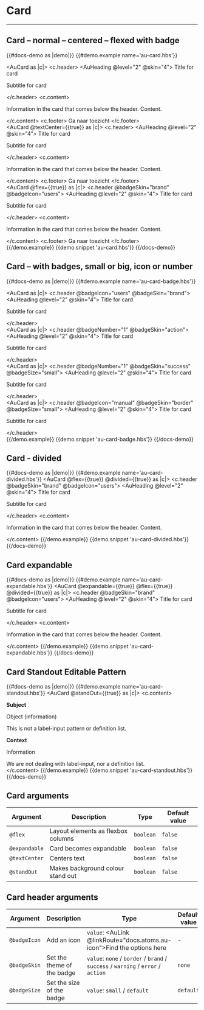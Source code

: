 # Card

---

## Card – normal – centered – flexed with badge

{{#docs-demo as |demo|}}
  {{#demo.example name='au-card.hbs'}}
    <div class="au-o-grid">
      <div class="au-o-grid__item au-u-1-2">
        <AuCard as |c|>
          <c.header>
            <AuHeading @level="2" @skin="4">
              Title for card
            </AuHeading>
            <p>
              Subtitle for card
            </p>
          </c.header>
          <c.content>
            <p>Information in the card that comes below the header. Content.</p>
          </c.content>
          <c.footer>
            <AuButton>Ga naar toezicht</AuButton>
          </c.footer>
        </AuCard>
      </div>
      <div class="au-o-grid__item au-u-1-2">
        <AuCard @textCenter={{true}} as |c|>
          <c.header>
            <AuHeading @level="2" @skin="4">
              Title for card
            </AuHeading>
            <p>
              Subtitle for card
            </p>
          </c.header>
          <c.content>
            <p>Information in the card that comes below the header. Content.</p>
          </c.content>
          <c.footer>
            <AuButton>Ga naar toezicht</AuButton>
          </c.footer>
        </AuCard>
      </div>
      <div class="au-o-grid__item au-u-1-2">
        <AuCard @flex={{true}} as |c|>
          <c.header @badgeSkin="brand" @badgeIcon="users">
            <AuHeading @level="2" @skin="4">
              Title for card
            </AuHeading>
            <p>
              Subtitle for card
            </p>
          </c.header>
          <c.content>
            <p>Information in the card that comes below the header. Content.</p>
          </c.content>
          <c.footer>
            <AuButton>Ga naar toezicht</AuButton>
          </c.footer>
        </AuCard>
      </div>
    </div>
  {{/demo.example}}
  {{demo.snippet 'au-card.hbs'}}
{{/docs-demo}}

## Card – with badges, small or big, icon or number

{{#docs-demo as |demo|}}
  {{#demo.example name='au-card-badge.hbs'}}
    <div class="au-o-grid">
      <div class="au-o-grid__item au-u-1-2">
        <AuCard as |c|>
          <c.header @badgeIcon="users" @badgeSkin="brand">
            <AuHeading @level="2" @skin="4">
              Title for card
            </AuHeading>
            <p>
              Subtitle for card
            </p>
          </c.header>
        </AuCard>
      </div>
      <div class="au-o-grid__item au-u-1-2">
        <AuCard as |c|>
          <c.header @badgeNumber="1" @badgeSkin="action">
            <AuHeading @level="2" @skin="4">
              Title for card
            </AuHeading>
            <p>
              Subtitle for card
            </p>
          </c.header>
        </AuCard>
      </div>
      <div class="au-o-grid__item au-u-1-2">
        <AuCard as |c|>
          <c.header @badgeNumber="1" @badgeSkin="success" @badgeSize="small">
            <AuHeading @level="2" @skin="4">
              Title for card
            </AuHeading>
            <p>
              Subtitle for card
            </p>
          </c.header>
        </AuCard>
      </div>
      <div class="au-o-grid__item au-u-1-2">
        <AuCard as |c|>
          <c.header @badgeIcon="manual" @badgeSkin="border" @badgeSize="small">
            <AuHeading @level="2" @skin="4">
              Title for card
            </AuHeading>
            <p>
              Subtitle for card
            </p>
          </c.header>
        </AuCard>
      </div>
    </div>
  {{/demo.example}}
  {{demo.snippet 'au-card-badge.hbs'}}
{{/docs-demo}}

## Card - divided

{{#docs-demo as |demo|}}
  {{#demo.example name='au-card-divided.hbs'}}
    <AuCard @flex={{true}} @divided={{true}} as |c|>
      <c.header @badgeSkin="brand" @badgeIcon="users">
        <AuHeading @level="2" @skin="4">
          Title for card
        </AuHeading>
        <p>
          Subtitle for card
        </p>
      </c.header>
      <c.content>
        <p>Information in the card that comes below the header. Content.</p>
      </c.content>
    </AuCard>
  {{/demo.example}}
  {{demo.snippet 'au-card-divided.hbs'}}
{{/docs-demo}}

## Card expandable

{{#docs-demo as |demo|}}
  {{#demo.example name='au-card-expandable.hbs'}}
    <AuCard @expandable={{true}} @flex={{true}} @divided={{true}} as |c|>
      <c.header @badgeSkin="brand" @badgeIcon="users">
        <AuHeading @level="2" @skin="4">
          Title for card
        </AuHeading>
        <p>
          Subtitle for card
        </p>
      </c.header>
      <c.content>
        <p>Information in the card that comes below the header. Content.</p>
      </c.content>
    </AuCard>
  {{/demo.example}}
  {{demo.snippet 'au-card-expandable.hbs'}}
{{/docs-demo}}

## Card Standout Editable Pattern

{{#docs-demo as |demo|}}
  {{#demo.example name='au-card-standout.hbs'}}
    <AuCard @standOut={{true}} as |c|>
      <c.content>
        <div class="au-o-grid">
          <div class="au-o-grid__item au-u-1-1 au-u-1-2@medium">
            <div class="au-o-grid">
              <div class="au-o-grid__item au-u-1-4">
                <p><strong>Subject</strong></p>
              </div>
              <div class="au-o-grid__item au-u-3-4">
                <p>Object (information)</p>
                <AuHelpText>This is not a label-input pattern or definition list.</AuHelpText>
              </div>
            </div>
          </div>
          <div class="au-o-grid__item  au-u-1-1 au-u-1-2@medium">
            <div class="au-o-grid">
              <div class="au-o-grid__item au-u-1-4">
                <p><strong>Context</strong></p>
              </div>
              <div class="au-o-grid__item au-u-3-4">
                <p>Information</p>
                <AuHelpText>We are not dealing with label-input, nor a definition list.</AuHelpText>
              </div>
            </div>
          </div>
        </div>
      </c.content>
    </AuCard>
  {{/demo.example}}
  {{demo.snippet 'au-card-standout.hbs'}}
{{/docs-demo}}


## Card arguments

| Argument      | Description | Type | Default value |
| ------------- | ----------- | ---- | ------------- |
| `@flex` | Layout elements as flexbox columns  | `boolean` | `false` |
| `@expandable` | Card becomes expandable  | `boolean` | `false` |
| `@textCenter` | Centers text | `boolean` | `false` |
| `@standOut` | Makes background colour stand out | `boolean` | `false` |

## Card header arguments

| Argument      | Description | Type | Default value |
| ------------- | ----------- | ---- | ------------- |
| `@badgeIcon` | Add an icon  | `value`: <AuLink @linkRoute="docs.atoms.au-icon">Find the options here</AuLink> | - |
| `@badgeSkin` | Set the theme of the badge  | `value`: `none` / `border` / `brand` / `success` / `warning` / `error` / `action` | `none` |
| `@badgeSize` | Set the size of the badge  | `value`: `small` / `default` | `default` |
